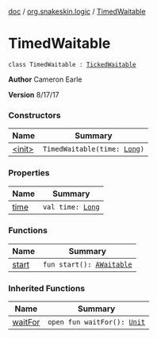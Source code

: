 [doc](../../index.md) / [org.snakeskin.logic](../index.md) / [TimedWaitable](./index.md)

# TimedWaitable

`class TimedWaitable : `[`TickedWaitable`](../-ticked-waitable/index.md)

**Author**
Cameron Earle

**Version**
8/17/17

### Constructors

| Name | Summary |
|---|---|
| [&lt;init&gt;](-init-.md) | `TimedWaitable(time: `[`Long`](https://kotlinlang.org/api/latest/jvm/stdlib/kotlin/-long/index.html)`)` |

### Properties

| Name | Summary |
|---|---|
| [time](time.md) | `val time: `[`Long`](https://kotlinlang.org/api/latest/jvm/stdlib/kotlin/-long/index.html) |

### Functions

| Name | Summary |
|---|---|
| [start](start.md) | `fun start(): `[`AWaitable`](../../org.snakeskin.ability/-a-waitable/index.md) |

### Inherited Functions

| Name | Summary |
|---|---|
| [waitFor](../-ticked-waitable/wait-for.md) | `open fun waitFor(): `[`Unit`](https://kotlinlang.org/api/latest/jvm/stdlib/kotlin/-unit/index.html) |
